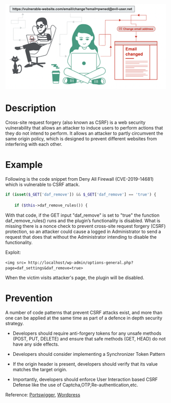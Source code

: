 ![CSRF](image/csrf.png?raw=true "CSRF")

# Description
Cross-site request forgery (also known as CSRF) is a web security vulnerability that allows an attacker to induce users to perform actions that they do not intend to perform. It allows an attacker to partly circumvent the same origin policy, which is designed to prevent different websites from interfering with each other.

# Example
Following is the code snippet from Deny All Firewall (CVE-2019-14681) which is vulnerable to CSRF attack.

```php
if (isset($_GET['daf_remove']) && $_GET['daf_remove'] == 'true') {
 
	if ($this->daf_remove_rules()) {
  ```
With that code, if the GET input "daf_remove" is set to "true" the function daf_remove_rules() runs and the plugin’s functionality is disabled. What is missing there is a nonce check to prevent cross-site request forgery (CSRF) protection, so an attacker could cause a logged in Administrator to send a request that does that without the Administrator intending to disable the functionality.

Exploit:

`<img src= http://localhost/wp-admin/options-general.php?page=daf_settings&daf_remove=true>`

When the victim visits attacker's page, the plugin will be disabled.

# Prevention

A number of code patterns that prevent CSRF attacks exist, and more than one can be applied at the same time as part of a defence in depth security strategy.

- Developers should require anti-forgery tokens for any unsafe methods (POST, PUT, DELETE) and ensure that safe methods (GET, HEAD) do not have any side effects.

- Developers should consider implementing a Synchronizer Token Pattern

- If the origin header is present, developers should verify that its value matches the target origin.

- Importantly, developers should enforce User Interaction based CSRF Defense like the use of Captcha,OTP,Re-authentication,etc.

Reference: [Portswigger](https://portswigger.net/web-security/csrf), [Wordpress](https://plugins.trac.wordpress.org/changeset?reponame=&new=2110522%40deny-all-firewall&old=2110073%40deny-all-firewall)